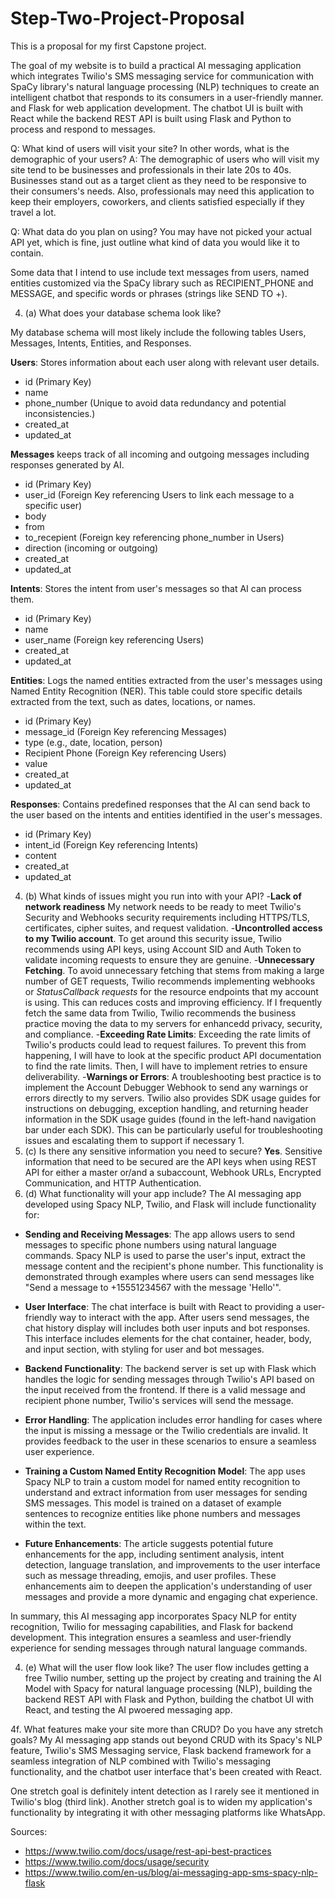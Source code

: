 # Step-Two-Project-Proposal
This is a proposal for my first Capstone project.

The goal of my website is to build a practical AI messaging application which integrates Twilio's SMS messaging service for communication with SpaCy library's natural language processing (NLP) techniques to create an intelligent chatbot that responds to its consumers in a user-friendly manner. and Flask for web application development. The chatbot UI is built with React while the backend REST API is built using Flask and Python to process and respond to messages.

Q: What kind of users will visit your site? In other words, what is the demographic of your users?
A: The demographic of users who will visit my site tend to be businesses and professionals in their late 20s to 40s. Businesses stand out as a target client as they need to be responsive to their consumers's needs. Also, professionals may need this application to keep their employers, coworkers, and clients satisfied especially if they travel a lot.

Q: What data do you plan on using? You may have not picked your actual API yet, which is fine, just outline what kind of data you would like it to contain.

Some data that I intend to use include text messages from users, named entities customized via the SpaCy library such as RECIPIENT_PHONE and MESSAGE, and specific words or phrases (strings like SEND TO +). 

4. (a) What does your database schema look like?

My database schema will most likely include the following tables Users, Messages, Intents, Entities, and Responses. 

 **Users**: Stores information about each user along with relevant user details.
 - id (Primary Key)
 - name
 - phone_number (Unique to avoid data redundancy and potential inconsistencies.)
 - created_at
 - updated_at

 **Messages** keeps track of all incoming and outgoing messages including responses generated by AI.
 - id (Primary Key)
 - user_id (Foreign Key referencing Users to link each message to a specific user)
 - body
 - from 
 - to_recepient (Foreign key referencing phone_number in Users)
 - direction (incoming or outgoing)
 - created_at
 - updated_at

 **Intents**: Stores the intent from user's messages so that AI can process them. 
 - id (Primary Key)
 - name
 - user_name (Foreign key referencing Users)
 - created_at
 - updated_at

**Entities**: Logs the named entities extracted from the user's messages using Named Entity Recognition (NER). This table could store specific details extracted from the text, such as dates, locations, or names.
 - id (Primary Key)
 - message_id (Foreign Key referencing Messages)
 - type (e.g., date, location, person)
 - Recipient Phone (Foreign Key referencing Users)
 - value
 - created_at
 - updated_at

 **Responses**: Contains predefined responses that the AI can send back to the user based on the intents and entities identified in the user's messages.
 - id (Primary Key)
 - intent_id (Foreign Key referencing Intents)
 - content
 - created_at
 - updated_at

4. (b) What kinds of issues might you run into with your API?
   -**Lack of network readiness** My network needs to be ready to meet Twilio's Security and Webhooks security requirements including HTTPS/TLS, certificates, cipher suites, and request validation.
   -**Uncontrolled access to my Twilio account**. To get around this security issue, Twilio recommends using API keys, using Account SID and Auth Token to validate incoming requests to ensure they are genuine.
   -**Unnecessary Fetching**. To avoid unnecessary fetching that stems from making a large number of GET requests, Twilio recommends implementing webhooks or _StatusCallback requests_ for the resource endpoints that my account is using. This can reduces costs and improving efficiency. If I frequently fetch the same data from Twilio, Twilio recommends the business practice moving the data to my servers for enhancedd privacy, security, and compliance.
-**Exceeding Rate Limits**: Exceeding the rate limits of Twilio's products could lead to request failures. To prevent this from happening, I will have to look at the specific product API documentation to find the rate limits. Then, I will have to implement retries to ensure deliverability. 
-**Warnings or Errors**: A troubleshooting best practice is to implement the Account Debugger Webhook to send any warnings or errors directly to my servers. Twilio also provides SDK usage guides for instructions on debugging, exception handling, and returning header information in the SDK usage guides (found in the left-hand navigation bar under each SDK). This can be particularly useful for troubleshooting issues and escalating them to support if necessary 1.
4. (c) Is there any sensitive information you need to secure?
  **Yes**. Sensitive information that need to be secured are the API keys when using REST API for either a master or/and a subaccount, Webhook URLs, Encrypted Communication, and HTTP Authentication.
4. (d) What functionality will your app include?
   The AI messaging app developed using Spacy NLP, Twilio, and Flask will include functionality for:
   
- **Sending and Receiving Messages**: The app allows users to send messages to specific phone numbers using natural language commands. Spacy NLP is used to parse the user's input, extract the message content and the recipient's phone number. This functionality is demonstrated through examples where users can send messages like "Send a message to +15551234567 with the message 'Hello'".

- **User Interface**: The chat interface is built with React to providing a user-friendly way to interact with the app. After users send messages, the chat history display will includes both user inputs and bot responses. This interface includes elements for the chat container, header, body, and input section, with styling for user and bot messages.

- **Backend Functionality**: The backend server is set up with Flask which handles the logic for sending messages through Twilio's API based on the input received from the frontend. If there is a valid message and recipient phone number, Twilio's services will send the message.
  
- **Error Handling**: The application includes error handling for cases where the input is missing a message or the Twilio credentials are invalid. It provides feedback to the user in these scenarios to ensure a seamless user experience.

- **Training a Custom Named Entity Recognition Model**: The app uses Spacy NLP to train a custom model for named entity recognition to understand and extract information from user messages for sending SMS messages. This model is trained on a dataset of example sentences to recognize entities like phone numbers and messages within the text.

- **Future Enhancements**: The article suggests potential future enhancements for the app, including sentiment analysis, intent detection, language translation, and improvements to the user interface such as message threading, emojis, and user profiles. These enhancements aim to deepen the application's understanding of user messages and provide a more dynamic and engaging chat experience.

In summary, this AI messaging app incorporates Spacy NLP for entity recognition, Twilio for messaging capabilities, and Flask for backend development. This integration ensures a seamless and user-friendly experience for sending messages through natural language commands.

4. (e) What will the user flow look like?
   The user flow includes getting a free Twilio number, setting up the project by creating and training the AI Model with Spacy for natural language processing (NLP), building the backend REST API with Flask and Python, building the chatbot UI with React, and testing the AI pwoered messaging app.

4f. What features make your site more than CRUD? Do you have any stretch goals?
   My AI messaging app stands out beyond CRUD with its Spacy's NLP feature, Twilio's SMS Messaging service, Flask backend framework for a seamless integration of NLP combined with Twilio's messaging functionality, and the chatbot user interface that's been created with React.
   
   One stretch goal is definitely intent detection as I rarely see it mentioned in Twilio's blog (third link). Another stretch goal is to widen my application's functionality by integrating it with other messaging platforms like WhatsApp.
   
Sources: 
- https://www.twilio.com/docs/usage/rest-api-best-practices
- https://www.twilio.com/docs/usage/security
- https://www.twilio.com/en-us/blog/ai-messaging-app-sms-spacy-nlp-flask 
